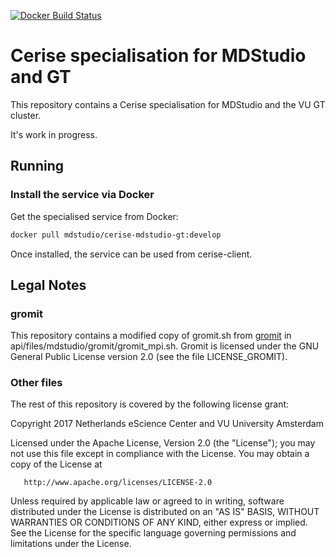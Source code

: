 [![Docker Build Status](https://img.shields.io/docker/build/mdstudio/cerise-mdstudio-gt.svg)](https://hub.docker.com/r/mdstudio/cerise-mdstudio-gt/)

# Cerise specialisation for MDStudio and GT

This repository contains a Cerise specialisation for MDStudio and the VU GT cluster.

It's work in progress.

## Running

### Install the service via Docker

Get the specialised service from Docker:

```bash
docker pull mdstudio/cerise-mdstudio-gt:develop
```

Once installed, the service can be used from cerise-client.


## Legal Notes

### gromit

This repository contains a modified copy of gromit.sh from
[gromit](https://github.com/Tsjerk/gromit) in
api/files/mdstudio/gromit/gromit_mpi.sh. Gromit is licensed under the GNU
General Public License version 2.0 (see the file LICENSE_GROMIT).

### Other files

The rest of this repository is covered by the following license grant:

   Copyright 2017 Netherlands eScience Center and VU University Amsterdam

   Licensed under the Apache License, Version 2.0 (the "License");
   you may not use this file except in compliance with the License.
   You may obtain a copy of the License at

       http://www.apache.org/licenses/LICENSE-2.0

   Unless required by applicable law or agreed to in writing, software
   distributed under the License is distributed on an "AS IS" BASIS,
   WITHOUT WARRANTIES OR CONDITIONS OF ANY KIND, either express or implied.
   See the License for the specific language governing permissions and
   limitations under the License.
